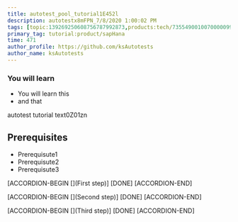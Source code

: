```yaml
---
title: autotest_pool_tutorial1E452l
description: autotestx8mFPN_7/8/2020 1:00:02 PM
tags: [topic:139269250608756787992873,products:tech/73554900100700000996,tutorial:experience/advanced]
primary_tag: tutorial:product/sapHana
time: 471
author_profile: https://github.com/ksAutotests
author_name: ksAutotests
---
```

### You will learn
- You will learn this
- and that

autotest tutorial text0Z01zn

## Prerequisites
- Prerequisute1
- Prerequisute2
- Prerequisute3

[ACCORDION-BEGIN [](First step)]
[DONE]
[ACCORDION-END]

[ACCORDION-BEGIN [](Second step)]
[DONE]
[ACCORDION-END]

[ACCORDION-BEGIN [](Third step)]
[DONE]
[ACCORDION-END]

